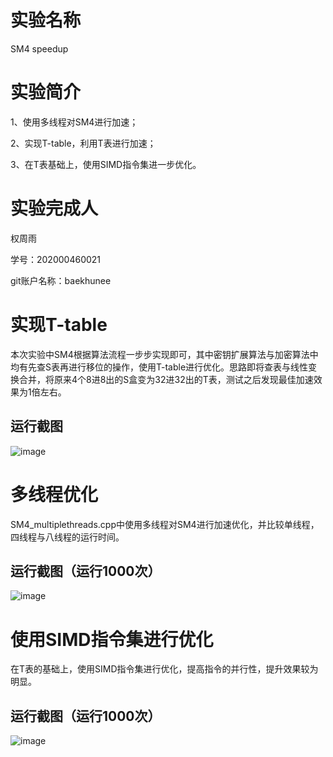 # 实验名称
SM4 speedup

# 实验简介
1、使用多线程对SM4进行加速；

2、实现T-table，利用T表进行加速；

3、在T表基础上，使用SIMD指令集进一步优化。

# 实验完成人
权周雨 

学号：202000460021 

git账户名称：baekhunee

# 实现T-table

本次实验中SM4根据算法流程一步步实现即可，其中密钥扩展算法与加密算法中均有先查S表再进行移位的操作，使用T-table进行优化。思路即将查表与线性变换合并，将原来4个8进8出的S盒变为32进32出的T表，测试之后发现最佳加速效果为1倍左右。

## 运行截图

![image](https://user-images.githubusercontent.com/105578152/180712097-5615c433-5ac8-4bba-a87b-078df23547d4.png)

# 多线程优化

SM4_multiplethreads.cpp中使用多线程对SM4进行加速优化，并比较单线程，四线程与八线程的运行时间。

## 运行截图（运行1000次）
![image](https://user-images.githubusercontent.com/105578152/180711049-9c7df480-3c1b-4d43-bcae-75cfdd6cd019.png)

# 使用SIMD指令集进行优化

在T表的基础上，使用SIMD指令集进行优化，提高指令的并行性，提升效果较为明显。

## 运行截图（运行1000次）
![image](https://user-images.githubusercontent.com/105578152/180712904-19bd2629-ec35-4a40-a108-d11317c2331b.png)

